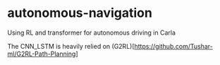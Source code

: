 # autonomous-navigation
Using RL and transformer for autonomous driving in Carla

The CNN_LSTM is heavily relied on (G2RL)[https://github.com/Tushar-ml/G2RL-Path-Planning]
